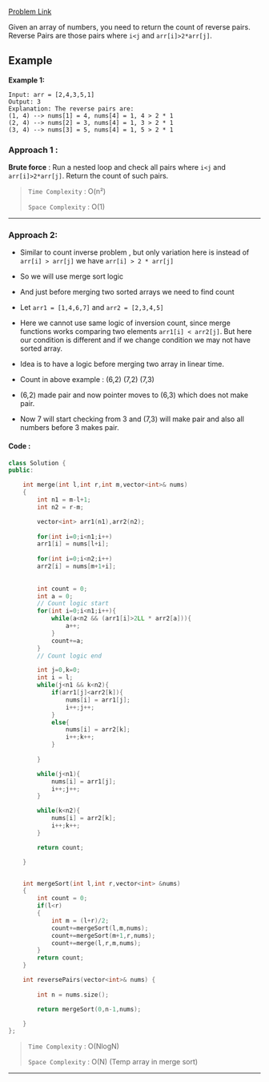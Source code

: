 
[Problem Link](https://leetcode.com/problems/reverse-pairs/description/)

Given an array of numbers, you need to return the count of reverse pairs. Reverse Pairs are those pairs where `i<j` and `arr[i]>2*arr[j]`.

## Example

**Example 1:**

```
Input: arr = [2,4,3,5,1]
Output: 3
Explanation: The reverse pairs are:
(1, 4) --> nums[1] = 4, nums[4] = 1, 4 > 2 * 1
(2, 4) --> nums[2] = 3, nums[4] = 1, 3 > 2 * 1
(3, 4) --> nums[3] = 5, nums[4] = 1, 5 > 2 * 1
```


### Approach 1 :

**Brute force** : Run a nested loop and check all pairs where `i<j` and `arr[i]>2*arr[j]`.
Return the count of such pairs.

> `Time Complexity` : O(n²)
> 
> `Space Complexity` : O(1)


---

### Approach 2:

- Similar to count inverse problem , but only variation here is instead of `arr[i] > arr[j]` we have `arr[i] > 2 * arr[j]`
- So we will use merge sort logic
- And just before merging two sorted arrays we need to find count

- Let `arr1 = [1,4,6,7]` and `arr2 = [2,3,4,5]`
- Here we cannot use same logic of inversion count, since merge functions works comparing two elements `arr1[i] < arr2[j]`. But here our condition is different and if we change condition we may not have sorted array.
- Idea is to have a logic before merging two array in linear time.

- Count in above example : (6,2) (7,2) (7,3)
- (6,2) made pair and now pointer moves to (6,3) which does not make pair.
- Now 7 will start checking from 3 and (7,3) will make pair and also all numbers before 3 makes pair.

#### Code :


```cpp
class Solution {
public:

    int merge(int l,int r,int m,vector<int>& nums)
    {
        int n1 = m-l+1;
        int n2 = r-m;

        vector<int> arr1(n1),arr2(n2);
      
        for(int i=0;i<n1;i++)
        arr1[i] = nums[l+i];
           
        for(int i=0;i<n2;i++)
        arr2[i] = nums[m+1+i];
           
    
        int count = 0;
        int a = 0;
		// Count logic start
        for(int i=0;i<n1;i++){
            while(a<n2 && (arr1[i]>2LL * arr2[a])){
                a++;
            }
            count+=a;
        }
        // Count logic end

        int j=0,k=0;
        int i = l;
        while(j<n1 && k<n2){
            if(arr1[j]<arr2[k]){
                nums[i] = arr1[j];
                i++;j++;
            }
            else{
                nums[i] = arr2[k];
                i++;k++;
            }
        
        }

        while(j<n1){
            nums[i] = arr1[j];
            i++;j++;
        }

        while(k<n2){
            nums[i] = arr2[k];
            i++;k++;
        }

        return count;

    }


    int mergeSort(int l,int r,vector<int> &nums)
    {
        int count = 0;
        if(l<r)
        {
            int m = (l+r)/2;
            count+=mergeSort(l,m,nums);
            count+=mergeSort(m+1,r,nums);
            count+=merge(l,r,m,nums);
        }
        return count;
    }

    int reversePairs(vector<int>& nums) {
        
        int n = nums.size();

        return mergeSort(0,n-1,nums);

    }
};
```


> `Time Complexity` : O(NlogN)
> 
> `Space Complexity` : O(N) (Temp array in merge sort)

---
